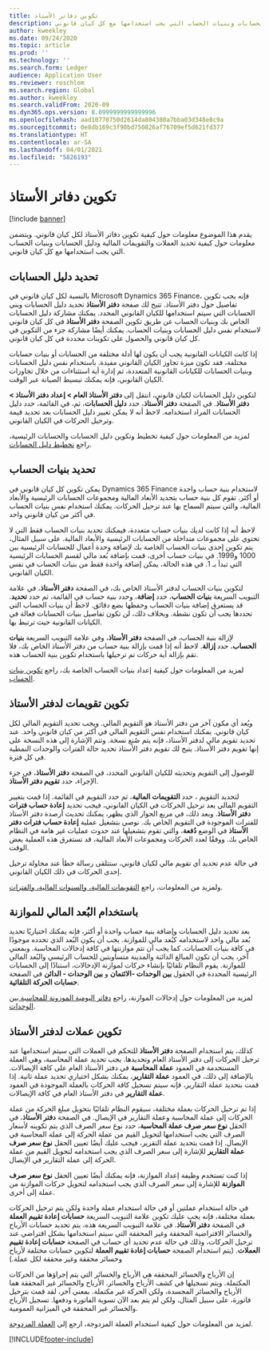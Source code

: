 ```yaml
---
title: تكوين دفاتر الأستاذ
description: يقدم هذا الموضوع معلومات حول كيفية تكوين دفاتر الأستاذ لكل كيان قانوني. ويتضمن معلومات حول كيفية تحديد العملات والتقويمات المالية ودليل الحسابات وبنيات الحساب التي يجب استخدامها مع كل كيان قانوني.
author: kweekley
ms.date: 09/24/2020
ms.topic: article
ms.prod: ''
ms.technology: ''
ms.search.form: Ledger
audience: Application User
ms.reviewer: roschlom
ms.search.region: Global
ms.author: kweekley
ms.search.validFrom: 2020-09
ms.dyn365.ops.version: 8.0999999999999996
ms.openlocfilehash: aad10770750d2614da804380a7bba03d348e8c9a
ms.sourcegitcommit: 0e8db169c3f90bd750826af76709ef5d621fd377
ms.translationtype: HT
ms.contentlocale: ar-SA
ms.lasthandoff: 04/01/2021
ms.locfileid: "5826193"
---
```

# <a name="configure-ledgers"></a>تكوين دفاتر الأستاذ

[!include [banner](../includes/banner.md)]

يقدم هذا الموضوع معلومات حول كيفية تكوين دفاتر الأستاذ لكل كيان قانوني. ويتضمن معلومات حول كيفية تحديد العملات والتقويمات المالية ودليل الحسابات وبنيات الحساب التي يجب استخدامها مع كل كيان قانوني.

## <a name="selecting-the-chart-of-accounts"></a>تحديد دليل الحسابات

بالنسبة لكل كيان قانوني في Microsoft Dynamics 365 Finance، فإنه يجب تكوين تفاصيل حول دفتر الأستاذ. تتيح لك صفحة **دفتر الأستاذ** تحديد دليل الحسابات وبني الحسابات التي سيتم استخدامها للكيان القانوني المحدد. يمكنك مشاركة دليل الحسابات الخاص بك وبنيات الحساب عن طريق تكوين الصفحة **دفتر الأستاذ** في كل كيان قانوني لاستخدام نفس دليل الحسابات وبنيات الحساب. يمكنك أيضًا مشاركة جزء من التكوين في كل كيان قانوني والحصول على تكوينات محددة في كل كيان قانوني.

إذا كانت الكيانات القانونية يجب أن يكون لها أدلة مختلفة من الحسابات أو بنيات حسابات مختلفة، فقد تكون ميزة تجاوز الكيان القانوني مفيدة. باستخدام نفس دليل الحسابات وبنيات الحسابات للكيانات القانونية المتعددة، ثم إدارة أية استثناءات من خلال تجاوزات الكيان القانوني، فإنه يمكنك تبسيط الصيانة عبر الوقت.

لتكوين دليل الحسابات لكيان قانوني، انتقل إلى **دفتر الأستاذ العام \> إعداد دفتر الأستاذ \> دفتر الأستاذ**. في الصفحة **دفتر الأستاذ**، حدد **دليل الحسابات**، ثم، في القائمة، حدد دليل الحسابات المراد استخدامه. لاحظ أنه لا يمكن تغيير دليل الحسابات بعد تحديد قيمة وترحيل الحركات في الكيان القانوني.

لمزيد من المعلومات حول كيفية تخطيط وتكوين دليل الحسابات والحسابات الرئيسية، راجع [تخطيط دليل الحسابات](plan-chart-of-accounts.md).

## <a name="selecting-account-structures"></a>تحديد بنيات الحساب

يمكن تكوين كل كيان قانوني في Dynamics 365 Finance لاستخدام بنية حساب واحدة أو أكثر. تقوم كل بنية حساب بتحديد الأبعاد المالية ومجموعات الحسابات الرئيسية والأبعاد المالية، والتي سيتم السماح بها عند ترحيل الحركات. يمكنك استخدام نفس بنيات الحساب في أكثر من كيان قانوني واحد.

لاحظ أنه إذا كانت لديك بنيات حساب متعددة، فيمكنك تحديد بنيات الحساب فقط التي لا تحتوي على مجموعات متداخلة من الحسابات الرئيسية والأبعاد المالية. على سبيل المثال، يتم تكوين إحدى بنيات الحساب الخاصة بك لإضافة وحدة أعمال للحسابات الرئيسية بين 1000 و1999. في بنيات حساب أخرى، قمت بإضافة بُعد مالي لقسم الحسابات الرئيسية التي تبدأ بـ 1. في هذه الحالة، يمكن إضافة واحدة فقط من بنيات الحساب في نفس الكيان القانوني.

لتكوين بنيات الحساب لدفتر الأستاذ الخاص بك، في الصفحة **دفتر الأستاذ**، في علامة التبويب السريعة **بنيات الحساب**، حدد **إضافة**، وحدد بنية حساب في القائمة، ثم حدد **تحديد**. قد يستغرق إضافة بنيات الحساب وحفظها بضع دقائق. لاحظ أن بنيات الحساب التي تحددها يجب أن تكون نشطة. وبخلاف ذلك، لن تكون تفاصيل بنيات الحسابات فعالة في الكيانات القانونية حيث ترتبط بها.

لإزالة بنية الحساب، في الصفحة **دفتر الأستاذ**، وفي علامة التبويب السريعة **بنيات الحساب**، حدد **إزالة**. لاحظ أنه إذا قمت بإزالة بنية حساب من دفتر الأستاذ الخاص بك، فلا تقم بإزالة أية حركات تم ترحيلها باستخدام تكوين بنية الحساب هذه.

لمزيد من المعلومات حول كيفية إعداد بنيات الحساب الخاصة بك، راجع [تكوين بنيات الحساب](configure-account-structures.md).

## <a name="configuring-calendars-for-the-ledger"></a>تكوين تقويمات لدفتر الأستاذ

ويُعد أي مكون آخر من دفتر الأستاذ هو التقويم المالي. ويجب تحديد التقويم المالي لكل كيان قانوني. يمكنك استخدام نفس التقويم المالي في أكثر من كيان قانوني واحد. عند تحديد تقويم مالي لدفتر الأستاذ، فإنه يتم صُنع نسخة. وتتم الإشارة إلى هذه النسخة على إنها تقويم دفتر الأستاذ. يتيح لك تقويم دفتر الأستاذ تحديد حالة الفترات والوحدات النمطية في كل فترة.

للوصول إلى التقويم وتحديثه للكيان القانوني المحدد، في الصفحة **دفتر الأستاذ**، في جزء الإجراء، حدد **تقويم دفتر الأستاذ**.

لتحديد التقويم ، حدد **التقويمات المالية**، ثم حدد التقويم في القائمة. إذا قمت بتغيير التقويم المالي بعد ترحيل الحركات في الكيان القانوني، فيجب تحديد **إعادة حساب فترات دفتر الأستاذ**. وبعد ذلك، في مربع الحوار الذي يظهر، يمكنك تحديث أرصدة دفتر الأستاذ للفترات الموجودة في التقويم الخاص بك. نوصي بتشغيل عملية **إعادة حساب فترات دفتر الأستاذ** في الوضع **دُفعة**، والتي تقوم بتشغيلها عند حدوث عمليات غير هامة في النظام الخاص بك. ووفقًا لعدد الحركات ومجموعات الأبعاد المالية، قد تستغرق هذه العملية بعض الوقت.

في حالة عدم تحديد أي تقويم مالي لكيان قانوني، ستتلقى رسالة خطأ عند محاولة ترحيل إحدى الحركات في ذلك الكيان القانوني.

ولمزيد من المعلومات، راجع [التقويمات المالية، والسنوات المالية، والفترات](../budgeting/fiscal-calendars-fiscal-years-periods.md).

## <a name="using-a-balancing-financial-dimension"></a>باستخدام البُعد المالي للموازنة

بعد تحديد دليل الحسابات وإضافة بنية حساب واحدة أو أكثر، فإنه يمكنك اختياريًا تحديد بُعد مالي واحد لاستخدامه كبُعد مالي للموازنة. يجب أن يكون البُعد الذي تحدده موجودًا في كافة بنيات الحسابات. كما يجب أن تتم موازنتها في كافة إدخالات المحاسبة. وبمعني آخر، يجب أن تكون المبالغ الدائنة والمدينة متساويتين للحساب الرئيسي والبُعد المالي للموازنة. يقوم النظام تلقائيًا بإنشاء حركات لموازنة الإدخالات، استنادًا إلى الحسابات الرئيسية المحددة في الحقول **بين الوحدات -الائتمان** و **بين الوحدات - الدائن** في الصفحة **حسابات الحركة التلقائية**.

لمزيد من المعلومات حول إدخالات الموازنة، راجع [دفاتر اليومية الموزونة للمحاسبة بين الوحدات](example-balanced-journals-interunit-accounting.md).

## <a name="configuring-currencies-for-the-ledger"></a>تكوين عملات لدفتر الأستاذ

كذلك، يتم استخدام الصفحة **دفتر الأستاذ** للتحكم في العملات التي سيتم استخدامها عند ترحيل الحركات إلى دفتر الأستاذ العام وتحديدها. يجب تحديد عملة المحاسبة، وهي العملة المستخدمة في العمود **عملة المحاسبة** في دفتر الأستاذ العام على كافة الإيصالات. بالإضافة إلى ذلك، في العمود **عملة التقارير**، يمكنك بشكل اختياري تحديد عملة ثانية. إذا قمت بتحديد عملة التقارير، فإنه سيتم تسجيل كافة الحركات بالعملة الموجودة في العمود **عملة التقارير** في دفتر الأستاذ العام في كافة الإيصالات.

إذا تم ترحيل الحركات بعملة مختلفة، سيقوم النظام تلقائيًا بتحويل مبلغ الحركة من عملة الحركات إلى عملة المحاسبة وعملة التقارير في الإيصال. في الصفحة **دفتر الأستاذ**، في الحقل **نوع سعر صرف عملة المحاسبة**، حدد نوع سعر الصرف الذي يتم تكوينه لأسعار الصرف التي يجب استخدامها لتحويل القيم من عملة الحركة إلى عملة المحاسبة في الإيصال. إذا قمت بتحديد عملة التقرير، فيجب عليك أيضًا تعيين الحقل **نوع سعر صرف عملة التقارير** للإشارة إلى سعر الصرف الذي يجب استخدامه لتحويل القيم من عملة الحركة إلى عملة التقارير في الإيصال.

إذا كنت تستخدم وظيفة إعداد الموازنة، فإنه يمكنك أيضًا تعيين الحقل **نوع سعر صرف الموازنة** للإشارة إلى سعر الصرف الذي يجب استخدامه لتحويل حركات الموازنة من عملة إلى أخرى.

في حالة استخدام عملتين أو في حالة استخدام عملة واحدة ولكن يتم ترحيل الحركات بعملة مختلفة، فإنه يجب عليك تكوين علامة التبويب السريعة **حسابات إعادة تقييم العملة** في الصفحة **دفتر الأستاذ**. في علامة التبويب السريعة هذه، يتم تحديد حسابات الأرباح والخسائر الافتراضية المحققة وغير المحققة التي سيتم استخدامها بشكل افتراضي عند ترحيل الحركات، وذلك في حالة عدم تحديد أي حساب في الصفحة **حسابات إعادة تقييم العملات**. (يتم استخدام الصفحة **حسابات إعادة تقييم العملة** لتكوين حسابات مختلفة لأرباح وخسائر محققة وغير محققة لكل عملة.)

إن الأرباح والخسائر المحققة هي الأرباح والخسائر التي يتم إجراؤها من الحركات المكتملة. ويتم تسجيلها في كشف الأرباح والخسائر. الأرباح والخسائر غير المحققة هما الأرباح والخسائر المجسدة، ولكن الحركة غير مكتملة. بمعني آخر، لقد قمت بترحيل فاتورة، على سبيل المثال، ولكن لم يتم بعد الآن تسوية الفاتورة ودفعها. تسجيل الأرباح والخسائر غير المحققة في الميزانية العمومية.

لمزيد من المعلومات حول كيفية استخدام العملة المزدوجة، ارجع إلى [العملة المزدوجة](dual-currency.md).


[!INCLUDE[footer-include](../../includes/footer-banner.md)]